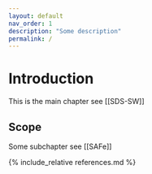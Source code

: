 ```yaml
---
layout: default
nav_order: 1
description: "Some description"
permalink: /
---
```


# Introduction

This is the main chapter see \[[SDS-SW]\]

## Scope

Some subchapter see \[[SAFe]\]

{% include_relative references.md %}
